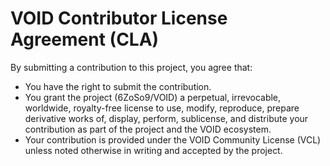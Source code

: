 # VOID Contributor License Agreement (CLA)

By submitting a contribution to this project, you agree that:
- You have the right to submit the contribution.
- You grant the project (6ZoSo9/VOID) a perpetual, irrevocable, worldwide, royalty-free license
  to use, modify, reproduce, prepare derivative works of, display, perform, sublicense, and
  distribute your contribution as part of the project and the VOID ecosystem.
- Your contribution is provided under the VOID Community License (VCL) unless noted otherwise
  in writing and accepted by the project.
